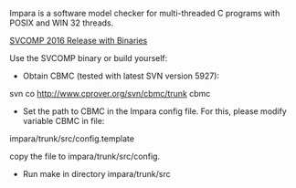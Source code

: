 Impara is a software model checker for multi-threaded C programs with POSIX and WIN 32 threads.

[SVCOMP 2016 Release with Binaries](https://github.com/bjowac/impara/releases/tag/0.4.3)


Use the SVCOMP binary or build yourself:

* Obtain CBMC (tested with latest SVN version 5927):

svn co http://www.cprover.org/svn/cbmc/trunk cbmc

* Set the path to CBMC in the Impara config file. For this, please modify variable CBMC in file:

impara/trunk/src/config.template

copy the file to impara/trunk/src/config.

* Run make in directory impara/trunk/src
